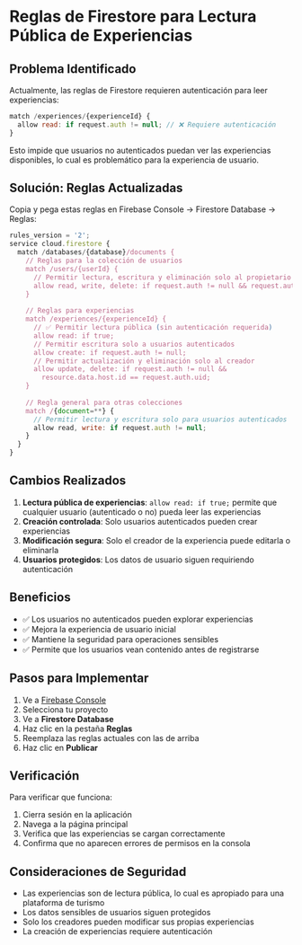 # Reglas de Firestore para Lectura Pública de Experiencias

## Problema Identificado

Actualmente, las reglas de Firestore requieren autenticación para leer experiencias:
```javascript
match /experiences/{experienceId} {
  allow read: if request.auth != null; // ❌ Requiere autenticación
}
```

Esto impide que usuarios no autenticados puedan ver las experiencias disponibles, lo cual es problemático para la experiencia de usuario.

## Solución: Reglas Actualizadas

Copia y pega estas reglas en Firebase Console → Firestore Database → Reglas:

```javascript
rules_version = '2';
service cloud.firestore {
  match /databases/{database}/documents {
    // Reglas para la colección de usuarios
    match /users/{userId} {
      // Permitir lectura, escritura y eliminación solo al propietario de la cuenta
      allow read, write, delete: if request.auth != null && request.auth.uid == userId;
    }
    
    // Reglas para experiencias
    match /experiences/{experienceId} {
      // ✅ Permitir lectura pública (sin autenticación requerida)
      allow read: if true;
      // Permitir escritura solo a usuarios autenticados
      allow create: if request.auth != null;
      // Permitir actualización y eliminación solo al creador
      allow update, delete: if request.auth != null && 
        resource.data.host.id == request.auth.uid;
    }
    
    // Regla general para otras colecciones
    match /{document=**} {
      // Permitir lectura y escritura solo para usuarios autenticados
      allow read, write: if request.auth != null;
    }
  }
}
```

## Cambios Realizados

1. **Lectura pública de experiencias**: `allow read: if true;` permite que cualquier usuario (autenticado o no) pueda leer las experiencias
2. **Creación controlada**: Solo usuarios autenticados pueden crear experiencias
3. **Modificación segura**: Solo el creador de la experiencia puede editarla o eliminarla
4. **Usuarios protegidos**: Los datos de usuario siguen requiriendo autenticación

## Beneficios

- ✅ Los usuarios no autenticados pueden explorar experiencias
- ✅ Mejora la experiencia de usuario inicial
- ✅ Mantiene la seguridad para operaciones sensibles
- ✅ Permite que los usuarios vean contenido antes de registrarse

## Pasos para Implementar

1. Ve a [Firebase Console](https://console.firebase.google.com)
2. Selecciona tu proyecto
3. Ve a **Firestore Database**
4. Haz clic en la pestaña **Reglas**
5. Reemplaza las reglas actuales con las de arriba
6. Haz clic en **Publicar**

## Verificación

Para verificar que funciona:
1. Cierra sesión en la aplicación
2. Navega a la página principal
3. Verifica que las experiencias se cargan correctamente
4. Confirma que no aparecen errores de permisos en la consola

## Consideraciones de Seguridad

- Las experiencias son de lectura pública, lo cual es apropiado para una plataforma de turismo
- Los datos sensibles de usuarios siguen protegidos
- Solo los creadores pueden modificar sus propias experiencias
- La creación de experiencias requiere autenticación